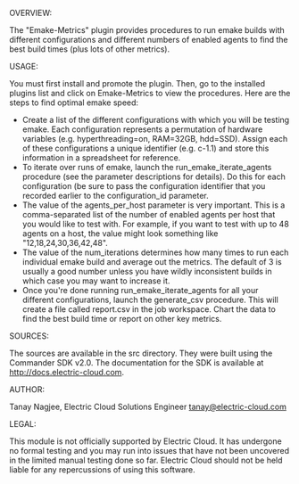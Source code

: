 OVERVIEW:

The "Emake-Metrics" plugin provides procedures to run emake builds with different configurations and different numbers of enabled agents to find the best build times (plus lots of other metrics).

USAGE:

You must first install and promote the plugin. Then, go to the installed plugins list and click on Emake-Metrics to view the procedures. Here are the steps to find optimal emake speed:

* Create a list of the different configurations with which you will be testing emake. Each configuration represents a permutation of hardware variables (e.g. hyperthreading=on, RAM=32GB, hdd=SSD). Assign each of these configurations a unique identifier (e.g. c-1.1) and store this information in a spreadsheet for reference.
* To iterate over runs of emake, launch the run_emake_iterate_agents procedure (see the parameter descriptions for details). Do this for each configuration (be sure to pass the configuration identifier that you recorded earlier to the configuration_id parameter.
* The value of the agents_per_host parameter is very important. This is a comma-separated list of the number of enabled agents per host that you would like to test with. For example, if you want to test with up to 48 agents on a host, the value might look something like "12,18,24,30,36,42,48".
* The value of the num_iterations determines how many times to run each individual emake build and average out the metrics. The default of 3 is usually a good number unless you have wildly inconsistent builds in which case you may want to increase it.
* Once you're done running run_emake_iterate_agents for all your different configurations, launch the generate_csv procedure. This will create a file called report.csv in the job workspace. Chart the data to find the best build time or report on other key metrics.

SOURCES:

The sources are available in the src directory. They were built using the Commander SDK v2.0. The documentation for the SDK is available at http://docs.electric-cloud.com.

AUTHOR:

Tanay Nagjee, Electric Cloud Solutions Engineer
tanay@electric-cloud.com

LEGAL:

This module is not officially supported by Electric Cloud. It has undergone no formal testing and you may run into issues that have not been uncovered in the limited manual testing done so far. Electric Cloud should not be held liable for any repercussions of using this software.